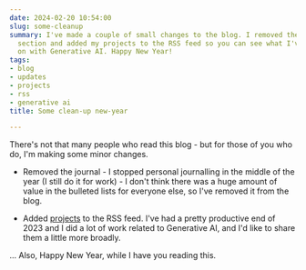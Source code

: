 ```yaml
---
date: 2024-02-20 10:54:00
slug: some-cleanup
summary: I've made a couple of small changes to the blog. I removed the personal journal
  section and added my projects to the RSS feed so you can see what I've been working
  on with Generative AI. Happy New Year!
tags:
- blog
- updates
- projects
- rss
- generative ai
title: Some clean-up new-year

---
```


There\'s not that many people who read this blog - but for those of you who do, I\'m making some minor changes.

* Removed the journal - I stopped personal journalling in the middle of the year (I still do it for work) - I don\'t think there was a huge amount of value in the bulleted lists for everyone else, so I\'ve removed it from the blog.

* Added [projects](https://paul.kinlan.me/projects/ "https://paul.kinlan.me/projects/") to the RSS feed. I\'ve had a pretty productive end of 2023 and I did a lot of work related to Generative AI, and I\'d like to share them a little more broadly.

... Also, Happy New Year, while I have you reading this.
